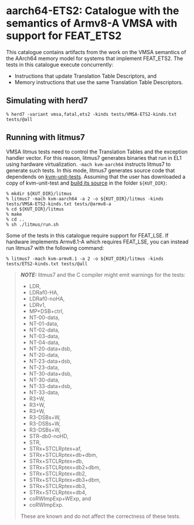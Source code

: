 aarch64-ETS2: Catalogue with the semantics of Armv8-A VMSA with support for FEAT_ETS2
=====================================================================================

This catalogue contains artifacts from the work on the VMSA semantics
of the AArch64 memory model for systems that implement
FEAT_ETS2. The tests in this catalogue execute concurrently:
- Instructions that update Translation Table Descriptors, and
- Memory instructions that use the same Translation Table Descriptors.

Simulating with herd7
---------------------

    % herd7 -variant vmsa,fatal,ets2 -kinds tests/VMSA-ETS2-kinds.txt tests/@all

Running with litmus7
--------------------

VMSA litmus tests need to control the Translation Tables and the
exception handler vector. For this reason, litmus7 generates binaries
that run in EL1 using hardware virtualization. `-mach kvm-aarch64`
instructs litmus7 to generate such tests. In this mode, litmus7
generates source code that dependends on
[kvm-unit-tests](http://www.linux-kvm.org/page/KVM-unit-tests). Assuming
that the user has downloaded a copy of kvm-unit-test and [build its
source](https://gitlab.com/kvm-unit-tests/kvm-unit-tests/-/blob/master/README.md?ref_type=heads#building-the-tests)
in the folder `${KUT_DIR}`:

    % mkdir ${KUT_DIR}/litmus
    % litmus7 -mach kvm-aarch64 -a 2 -o ${KUT_DIR}/litmus -kinds tests/VMSA-ETS2-kinds.txt tests/@armv8-a
    % cd ${KUT_DIR}/litmus
    % make
    % cd ..
    % sh ./litmus/run.sh

Some of the tests in this catalogue require support for FEAT_LSE. If
hardware implements Armv8.1-A which requires FEAT_LSE, you can instead
run litmus7 with the following command:

    % litmus7 -mach kvm-armv8.1 -a 2 -o ${KUT_DIR}/litmus -kinds tests/ETS2-kinds.txt tests/@all

> **_NOTE:_** litmus7 and the C compiler might emit warnings for the tests:
> - LDR,
> - LDRaf0-HA,
> - LDRaf0-noHA,
> - LDRv1,
> - MP+DSB+ctrl,
> - NT-00-data,
> - NT-01-data,
> - NT-02-data,
> - NT-03-data,
> - NT-04-data,
> - NT-20-data+dsb,
> - NT-20-data,
> - NT-23-data+dsb,
> - NT-23-data,
> - NT-30-data+dsb,
> - NT-30-data,
> - NT-33-data+dsb,
> - NT-33-data,
> - R3+W,
> - R3+W,
> - R3+W,
> - R3-DSBs+W,
> - R3-DSBs+W,
> - R3-DSBs+W,
> - STR-db0-noHD,
> - STR,
> - STRx+STCLRptex+af,
> - STRx+STCLRptex+db+dbm,
> - STRx+STCLRptex+db,
> - STRx+STCLRptex+db2+dbm,
> - STRx+STCLRptex+db2,
> - STRx+STCLRptex+db3+dbm,
> - STRx+STCLRptex+db3,
> - STRx+STCLRptex+db4,
> - coRWImpExp+WExp, and
> - coRWImpExp.
>
> These are known and do not affect the correctness of these tests.
